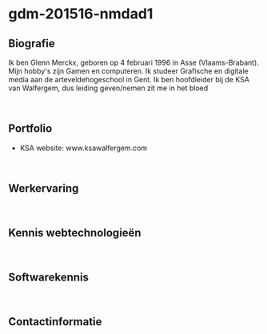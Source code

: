 # gdm-201516-nmdad1
<h2>Biografie</h2>
<p>Ik ben Glenn Merckx, geboren op 4 februari 1996 in Asse (Vlaams-Brabant). 
Mijn hobby's zijn Gamen en computeren. 
Ik studeer Grafische en digitale media aan de arteveldehogeschool in Gent.
Ik ben hoofdleider bij de KSA van Walfergem, dus leiding geven/nemen zit me in het bloed</p></br>
<h2>Portfolio</h2>
  <ul>
    <li>KSA website: www.ksawalfergem.com</li>
  </ul>
</br>
<h2>Werkervaring</h2></br>
<h2>Kennis webtechnologieën</h2></br>
<h2>Softwarekennis</h2></br>
<h2>Contactinformatie</h2></br>
